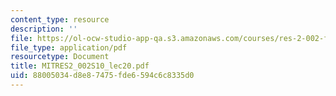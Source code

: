 ```yaml
---
content_type: resource
description: ''
file: https://ol-ocw-studio-app-qa.s3.amazonaws.com/courses/res-2-002-finite-element-procedures-for-solids-and-structures-spring-2010/88005034d8e87475fde6594c6c8335d0_MITRES2_002S10_lec20.pdf
file_type: application/pdf
resourcetype: Document
title: MITRES2_002S10_lec20.pdf
uid: 88005034-d8e8-7475-fde6-594c6c8335d0
---
```

